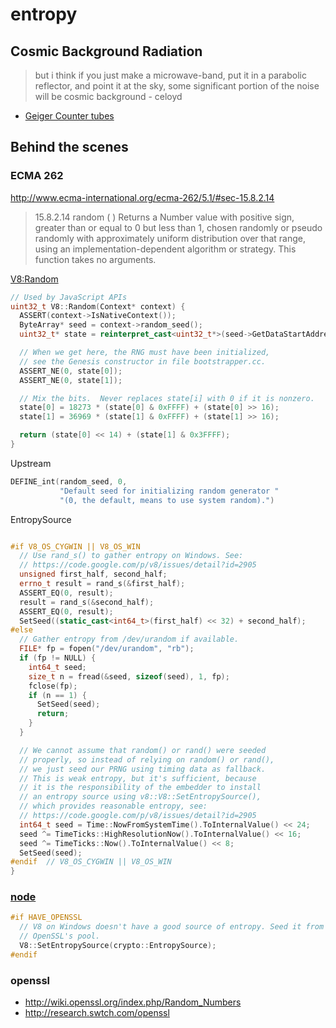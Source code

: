 entropy
=======

## Cosmic Background Radiation

> but i think if you just make a microwave-band, put it in a parabolic reflector, and point it at the sky, some significant portion of the noise will be cosmic background - celoyd

* [Geiger Counter tubes](http://www.ebay.com/itm/Geiger-Muller-tube-counter-SI3BG-NEW-lot-of-10-tubes-/251278027433?pt=BI_Security_Fire_Protection&hash=item3a81566aa9)

## Behind the scenes

### ECMA 262

http://www.ecma-international.org/ecma-262/5.1/#sec-15.8.2.14

> 15.8.2.14 random ( )
> Returns a Number value with positive sign, greater than or equal to 0 but less than 1, chosen randomly or pseudo randomly with approximately uniform distribution over that range, using an implementation-dependent algorithm or strategy. This function takes no arguments.

[V8:Random](https://code.google.com/p/v8/source/browse/trunk/src/v8.cc#112)

```cpp
// Used by JavaScript APIs
uint32_t V8::Random(Context* context) {
  ASSERT(context->IsNativeContext());
  ByteArray* seed = context->random_seed();
  uint32_t* state = reinterpret_cast<uint32_t*>(seed->GetDataStartAddress());

  // When we get here, the RNG must have been initialized,
  // see the Genesis constructor in file bootstrapper.cc.
  ASSERT_NE(0, state[0]);
  ASSERT_NE(0, state[1]);

  // Mix the bits.  Never replaces state[i] with 0 if it is nonzero.
  state[0] = 18273 * (state[0] & 0xFFFF) + (state[0] >> 16);
  state[1] = 36969 * (state[1] & 0xFFFF) + (state[1] >> 16);

  return (state[0] << 14) + (state[1] & 0x3FFFF);
}
```

Upstream

```cpp
DEFINE_int(random_seed, 0,
           "Default seed for initializing random generator "
           "(0, the default, means to use system random).")
```

EntropySource

```cpp

#if V8_OS_CYGWIN || V8_OS_WIN
  // Use rand_s() to gather entropy on Windows. See:
  // https://code.google.com/p/v8/issues/detail?id=2905
  unsigned first_half, second_half;
  errno_t result = rand_s(&first_half);
  ASSERT_EQ(0, result);
  result = rand_s(&second_half);
  ASSERT_EQ(0, result);
  SetSeed((static_cast<int64_t>(first_half) << 32) + second_half);
#else
  // Gather entropy from /dev/urandom if available.
  FILE* fp = fopen("/dev/urandom", "rb");
  if (fp != NULL) {
    int64_t seed;
    size_t n = fread(&seed, sizeof(seed), 1, fp);
    fclose(fp);
    if (n == 1) {
      SetSeed(seed);
      return;
    }
  }

  // We cannot assume that random() or rand() were seeded
  // properly, so instead of relying on random() or rand(),
  // we just seed our PRNG using timing data as fallback.
  // This is weak entropy, but it's sufficient, because
  // it is the responsibility of the embedder to install
  // an entropy source using v8::V8::SetEntropySource(),
  // which provides reasonable entropy, see:
  // https://code.google.com/p/v8/issues/detail?id=2905
  int64_t seed = Time::NowFromSystemTime().ToInternalValue() << 24;
  seed ^= TimeTicks::HighResolutionNow().ToInternalValue() << 16;
  seed ^= TimeTicks::Now().ToInternalValue() << 8;
  SetSeed(seed);
#endif  // V8_OS_CYGWIN || V8_OS_WIN
}
```

### [node](https://github.com/joyent/node/blob/master/src/node.cc#L3345-L3349)

```cpp
#if HAVE_OPENSSL
  // V8 on Windows doesn't have a good source of entropy. Seed it from
  // OpenSSL's pool.
  V8::SetEntropySource(crypto::EntropySource);
#endif
```

### openssl

* http://wiki.openssl.org/index.php/Random_Numbers
* http://research.swtch.com/openssl

